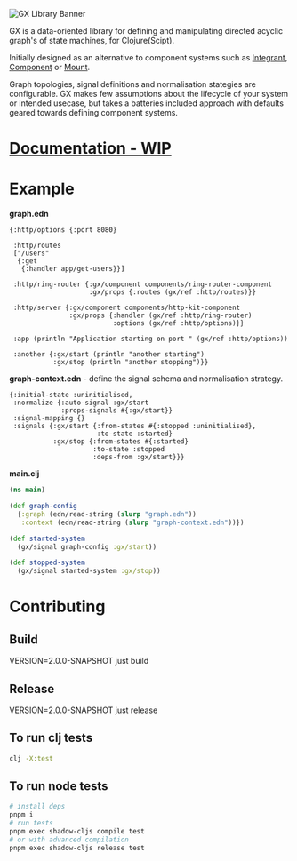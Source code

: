 ![GX Library Banner](/docs/static/img/banner.png)

GX is a data-oriented library for defining and manipulating directed acyclic graph's of state machines, for Clojure(Scipt).

Initially designed as an alternative to component systems such as [Integrant](https://github.com/weavejester/integrant), [Component](https://github.com/stuartsierra/component) or [Mount](https://github.com/tolitius/mount).

Graph topologies, signal definitions and normalisation stategies are configurable. GX makes few assumptions about the lifecycle of your system or intended usecase, but takes a batteries included approach with defaults geared towards defining component systems.

# [Documentation - WIP](https://gx.kepler16.com)

# Example

**graph.edn**
``` edn
{:http/options {:port 8080}

 :http/routes
 ["/users"
  {:get
   {:handler app/get-users}}]

 :http/ring-router {:gx/component components/ring-router-component
                    :gx/props {:routes (gx/ref :http/routes)}}

 :http/server {:gx/component components/http-kit-component
               :gx/props {:handler (gx/ref :http/ring-router)
                          :options (gx/ref :http/options)}}

 :app (println "Application starting on port " (gx/ref :http/options))

 :another {:gx/start (println "another starting")
           :gx/stop (println "another stopping")}}

```

**graph-context.edn** - define the signal schema and normalisation strategy.

``` edn
{:initial-state :uninitialised,
 :normalize {:auto-signal :gx/start
             :props-signals #{:gx/start}}
 :signal-mapping {}
 :signals {:gx/start {:from-states #{:stopped :uninitialised},
                      :to-state :started}
           :gx/stop {:from-states #{:started}
                     :to-state :stopped
                     :deps-from :gx/start}}}
```

**main.clj**

``` clojure
(ns main)

(def graph-config
  {:graph (edn/read-string (slurp "graph.edn"))
   :context (edn/read-string (slurp "graph-context.edn"))})

(def started-system
  (gx/signal graph-config :gx/start))

(def stopped-system
  (gx/signal started-system :gx/stop))
```

# Contributing

## Build
VERSION=2.0.0-SNAPSHOT just build

## Release
VERSION=2.0.0-SNAPSHOT just release

## To run clj tests

```bash
clj -X:test
```

## To run node tests

```bash
# install deps
pnpm i
# run tests
pnpm exec shadow-cljs compile test
# or with advanced compilation
pnpm exec shadow-cljs release test
```
